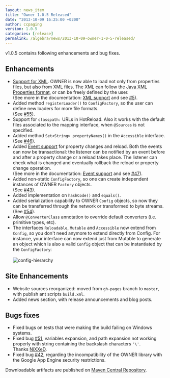 ```yaml
---
layout: news_item
title: "Owner 1.0.5 Released"
date: "2013-10-09 16:25:00 +0200"
author: ccpaging
version: 1.0.5
categories: [release]
permalink: /algebra/news/2013-10-09-owner-1-0-5-released/
---
```


v1.0.5 contains following enhancements and bug fixes.

Enhancements
------------

 * [Support for XML]({{site.url}}/docs/xml-support/).
   OWNER is now able to load not only from properties files, but also from XML files. The XML
   can follow the [Java XML Properties format](http://docs.oracle.com/javase/7/docs/api/java/util/Properties.html),
   or can be freely defined by the user.<br/>
   (See more in the documentation: [XML support]({{site.url}}/docs/xml-support/) and see
   [#5](https://github.com/lviggiano/owner/issues/5)).
 * Added method `registerLoader()` to `ConfigFactory`, so the user can define new loaders for more file formats.<br/>
   (See [#55](https://github.com/lviggiano/owner/issues/55)).
 * Support for `classpath:` URLs in HotReload. Also it works with the default files associated to the mapping
   interface, when `@Sources` is not specified.
 * Added method `Set<String> propertyNames()` in the `Accessible` interface.<br/>
   (See [#46](https://github.com/lviggiano/owner/issues/46)).
 * Added [Event support]({{site.url}}/docs/event-support/) for property changes and reload.
   Both the events can now be transactional: the listener can be notified by an event before and after a property change
   or a reload takes place. The listener can check what is changed and eventually rollback the reload or property change
   operation.<br/>
   (See more in the documentation: [Event support]({{site.url}}/docs/event-support/) and see
   [#47](https://github.com/lviggiano/owner/issues/47)).
 * Added non-static `ConfigFactory`, so one can create independent instances of OWNER `Factory` objects.<br/>
   (See [#43](https://github.com/lviggiano/owner/issues/43)).
 * Added implementation on `hashCode()` and `equals()`.
 * Added serialization capability to OWNER `Config` objects, so now they can be transferred through the network or
   transformed to byte streams. <br/>
   (See [#54](https://github.com/lviggiano/owner/issues/54)).
 * Allow `@ConverterClass` annotation to override default converters (i.e. primitive types, etc).
 * The interfaces `Reloadable`, `Mutable` and `Accessible` now extend from `Config`, so you don't need anymore to extend
   directly from Config. For instance, your interface can now extend just from Mutable to generate an object which is
   also a valid `Config` object that can be instantiated by the `ConfigFactory`:<br/><br/>
   ![config-hierarchy]({{site.url}}/img/config-hierarchy.png)


Site Enhancements
-----------------
 * Website sources reorganized: moved from `gh-pages` branch to `master`, with publish ant scripts `build.xml`.
 * Added news section, with release announcements and blog posts.

Bugs fixes
----------

 * Fixed bugs on tests that were making the build failing on Windows systems.
 * Fixed bug [#51](https://github.com/lviggiano/owner/pull/51), variables expansion, and path expansion not working
   properly with string containing the backslash characters `'\'`. <br/>
   Thanks [NiXXeD](https://github.com/NiXXeD).
 * Fixed bug [#42](https://github.com/lviggiano/owner/issues/42), regarding the incompatibility of the OWNER
   library with the Google App Engine security restrictions.

Downloadable artifacts are published on
[Maven Central Repository](http://repo1.maven.org/maven2/org/aeonbits/owner/owner/1.0.5/).
